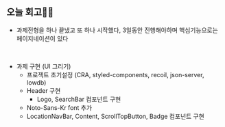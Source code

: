 ## 오늘 회고👩‍💻

- 과제전형을 하나 끝냈고 또 하나 시작했다, 3일동안 진행해야하며 핵심기능으로는 페이지네이션이 있다

<br>

- 과제 구현 (UI 그리기)
  - 프로젝트 초기설정 (CRA, styled-components, recoil, json-server, lowdb)
  - Header 구현 
    - Logo, SearchBar 컴포넌트 구현
  - Noto-Sans-Kr font 추가
  - LocationNavBar, Content, ScrollTopButton, Badge 컴포넌트 구현

<br>
